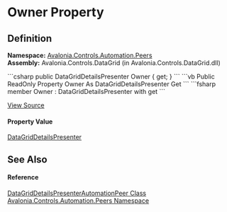 # Owner Property




## Definition
**Namespace:** <a href="N_Avalonia_Controls_Automation_Peers">Avalonia.Controls.Automation.Peers</a>  
**Assembly:** Avalonia.Controls.DataGrid (in Avalonia.Controls.DataGrid.dll)

<Tabs groupId="api-code-preview">
<TabItem value="csharp" label="C#">
```csharp
public DataGridDetailsPresenter Owner { get; }
```
</TabItem>
<TabItem value="vb" label="VB">
```vb
Public ReadOnly Property Owner As DataGridDetailsPresenter
	Get
```
</TabItem>
<TabItem value="fsharp" label="F#">
```fsharp
member Owner : DataGridDetailsPresenter with get
```
</TabItem>
</Tabs>



<a href="https://github.com/AvaloniaUI/Avalonia/tree/master/src/Avalonia.Controls.DataGrid/Automation/Peers/DataGridDetailsPresenterAutomationPeer.cs#L13" title="View the source code">View Source</a>



#### Property Value
<a href="T_Avalonia_Controls_Primitives_DataGridDetailsPresenter">DataGridDetailsPresenter</a>

## See Also


#### Reference
<a href="T_Avalonia_Controls_Automation_Peers_DataGridDetailsPresenterAutomationPeer">DataGridDetailsPresenterAutomationPeer Class</a>  
<a href="N_Avalonia_Controls_Automation_Peers">Avalonia.Controls.Automation.Peers Namespace</a>  


